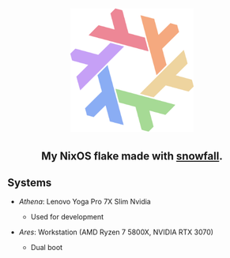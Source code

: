 <h1 align="center"> <img src="./.github/assets/flake.webp" width="250px"/></h1>
<h2 align="center">My NixOS flake made with <a href="https://github.com/snowfallorg/lib">snowfall</a>.</h2>

## Systems

- *Athena*: Lenovo Yoga Pro 7X Slim Nvidia
    - Used for development

- *Ares*: Workstation (AMD Ryzen 7 5800X, NVIDIA RTX 3070)
    - Dual boot
